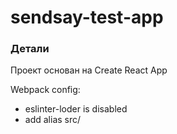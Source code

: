 # sendsay-test-app

### Детали

Проект основан на Create React App 

Webpack config:
- eslinter-loder is disabled
- add alias src/



